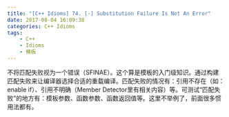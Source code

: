 ```yaml
---
title: "[C++ Idioms] 74. [-] Substitution Failure Is Not An Error"
date: 2017-08-04 16:09:38
categories: C++ Idioms
tags:
    - C++
    - Idioms
    - 模板
---
```

不将匹配失败视为一个错误（SFINAE）。<!--more-->这个算是模板的入门级知识。通过构建匹配失败来让编译器选择合适的重载编译。匹配失败的情况有：引用不存在（如：enable if）、引用不明确（Member Detector里有相关内容）等。可测试“匹配失败”的地方有：模板参数、函数参数、函数返回值等。这里不举例了，前面很多惯用法都有。